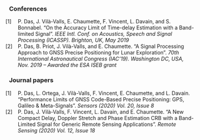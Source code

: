 <style>
	ol {
		counter-reset: list;
		margin: 0;
	}
	ol > li {
		list-style: none;
		position: relative;
	}
	ol > li:before{
		counter-increment: list;
		content: "[" counter(list,orderedList) "]  ";
		position: absolute;
		left: -2.4em;
	}
</style>
<div>
	<h3>Conferences</h3>
	<ol>
		<li> 
			P. Das, J. Vilà-Valls, E. Chaumette, F. Vincent, L. Davain, and S. Bonnabel. 
			“On the Accuracy Limit of Time-delay Estimation with a Band-limited Signal”. 
			<i>IEEE Intl. Conf. on Acoustics, Speech and Signal Processing (ICASSP). Brighton, UK, May 2019 </i>
		</li>
		<li> 
			P. Das, B. Priot, J. Vilà-Valls, and E. Chaumette. 
			“A Signal Processing Approach to GNSS Precise Positioning for Lunar Exploration”. 
			<i>70th International Astronautical Congress (IAC’19). Washington DC, USA, Nov. 2019 – Awarded the ESA ISEB grant </i>
		</li>
	</ol>
	<h3>Journal papers</h3>
	<ol>
		<li> 
			P. Das, L. Ortega, J. Vilà-Valls, F. Vincent, E. Chaumette, and L. Davain.
			“Performance Limits of GNSS Code-Based Precise Positioning: GPS, Galileo & Meta-Signals”.
			<i> Sensors (2020) Vol. 20, Issue 8 </i>
		</li>
		<li> 
			P. Das, J. Vilà-Valls, F. Vincent, L. Davain, and E. Chaumette.
			“A New Compact Delay, Doppler Stretch and Phase Estimation CRB with a Band-Limited Signal for Generic Remote Sensing Applications”.
			<i> Remote Sensing (2020) Vol. 12, Issue 18 </i> 
		</li>
	</ol>

	
</div>
